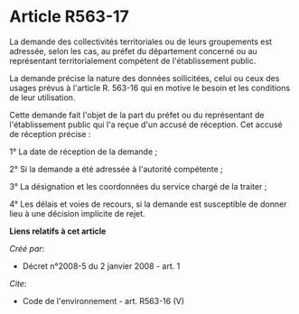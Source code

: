 # Article R563-17

La demande des collectivités territoriales ou de leurs groupements est adressée, selon les cas, au préfet du département
concerné ou au représentant territorialement compétent de l'établissement public. 

La demande précise la nature des données sollicitées, celui ou ceux des usages prévus à l'article R. 563-16 qui en motive le
besoin et les conditions de leur utilisation. 

Cette demande fait l'objet de la part du préfet ou du représentant de l'établissement public qui l'a reçue d'un accusé de
réception. Cet accusé de réception précise : 

1° La date de réception de la demande ; 

2° Si la demande a été adressée à l'autorité compétente ; 

3° La désignation et les coordonnées du service chargé de la traiter ; 

4° Les délais et voies de recours, si la demande est susceptible de donner lieu à une décision implicite de rejet.

**Liens relatifs à cet article**

_Créé par_:

  - Décret n°2008-5 du 2 janvier 2008 - art. 1

_Cite_:

  - Code de l'environnement - art. R563-16 (V)
